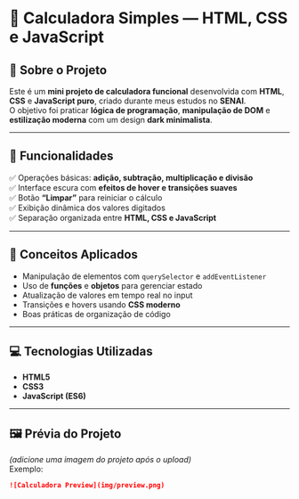# 🧮 Calculadora Simples — HTML, CSS e JavaScript

## 📖 Sobre o Projeto
Este é um **mini projeto de calculadora funcional** desenvolvida com **HTML**, **CSS** e **JavaScript puro**, criado durante meus estudos no **SENAI**.  
O objetivo foi praticar **lógica de programação**, **manipulação de DOM** e **estilização moderna** com um design **dark minimalista**.

---

## 🚀 Funcionalidades
✅ Operações básicas: **adição, subtração, multiplicação e divisão**  
✅ Interface escura com **efeitos de hover e transições suaves**  
✅ Botão **“Limpar”** para reiniciar o cálculo  
✅ Exibição dinâmica dos valores digitados  
✅ Separação organizada entre **HTML, CSS e JavaScript**

---

## 🧠 Conceitos Aplicados
- Manipulação de elementos com `querySelector` e `addEventListener`
- Uso de **funções** e **objetos** para gerenciar estado
- Atualização de valores em tempo real no input
- Transições e hovers usando **CSS moderno**
- Boas práticas de organização de código

---

## 💻 Tecnologias Utilizadas
- **HTML5**
- **CSS3**
- **JavaScript (ES6)**

---

## 🖼️ Prévia do Projeto
*(adicione uma imagem do projeto após o upload)*  
Exemplo:  
```markdown
![Calculadora Preview](img/preview.png)

